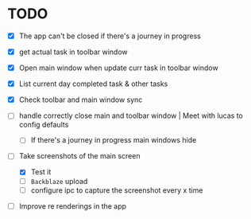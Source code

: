 # TODO
- [x] The app can't be closed if there's a journey in progress

- [x] get actual task in toolbar window
- [x] Open main window when update curr task in toolbar window
- [x] List current day completed task & other tasks
- [x] Check toolbar and main window sync
- [ ] handle correctly close main and toolbar window | Meet with lucas to config defaults
  - [ ] If there's a journey in progress main windows hide


- [ ] Take screenshots of the main screen
  - [x] Test it 
  - [ ] `Backblaze` upload
  - [ ] configure ipc to capture the screenshot every x time

- [ ] Improve re renderings in the app
